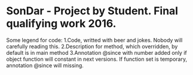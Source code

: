# SonDar - Project by Student. Final qualifying work 2016. 

Some legend for code:
  1.Code, writted with beer and jokes. Nobody will carefully reading this.
  2.Description for method, which overridden, by default is in main method
  3.Annotation @since with number added only if object function will constant in next versions. If function set is temporary, annotation @since will missing. 
